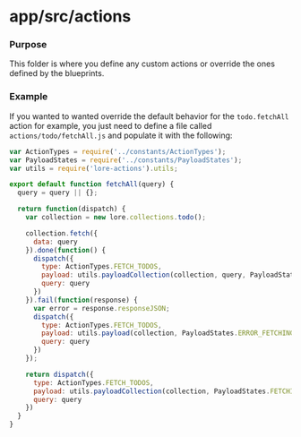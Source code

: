 # app/src/actions

### Purpose

This folder is where you define any custom actions or override the ones defined by the blueprints.

### Example

If you wanted to wanted override the default behavior for the `todo.fetchAll` action for example, you just need to
define a file called `actions/todo/fetchAll.js` and populate it with the following:

```js
var ActionTypes = require('../constants/ActionTypes');
var PayloadStates = require('../constants/PayloadStates');
var utils = require('lore-actions').utils;

export default function fetchAll(query) {
  query = query || {};

  return function(dispatch) {
    var collection = new lore.collections.todo();

    collection.fetch({
      data: query
    }).done(function() {
      dispatch({
        type: ActionTypes.FETCH_TODOS,
        payload: utils.payloadCollection(collection, query, PayloadStates.RESOLVED),
        query: query
      })
    }).fail(function(response) {
      var error = response.responseJSON;
      dispatch({
        type: ActionTypes.FETCH_TODOS,
        payload: utils.payload(collection, PayloadStates.ERROR_FETCHING, error),
        query: query
      })
    });

    return dispatch({
      type: ActionTypes.FETCH_TODOS,
      payload: utils.payloadCollection(collection, PayloadStates.FETCHING),
      query: query
    })
  }
}
```
